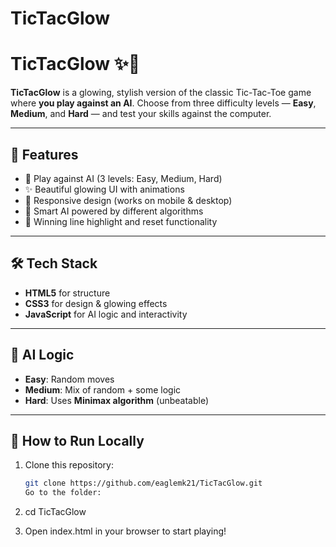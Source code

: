 ﻿# TicTacGlow
# TicTacGlow ✨🧠

**TicTacGlow** is a glowing, stylish version of the classic Tic-Tac-Toe game where **you play against an AI**. Choose from three difficulty levels — **Easy**, **Medium**, and **Hard** — and test your skills against the computer.

---

## 🚀 Features

- 🤖 Play against AI (3 levels: Easy, Medium, Hard)
- ✨ Beautiful glowing UI with animations
- 📱 Responsive design (works on mobile & desktop)
- 🧠 Smart AI powered by different algorithms
- 🎯 Winning line highlight and reset functionality

---

## 🛠️ Tech Stack

- **HTML5** for structure  
- **CSS3** for design & glowing effects  
- **JavaScript** for AI logic and interactivity



---

## 🧠 AI Logic

- **Easy**: Random moves  
- **Medium**: Mix of random + some logic  
- **Hard**: Uses **Minimax algorithm** (unbeatable)

---

## 🔧 How to Run Locally

1. Clone this repository:
   ```bash
   git clone https://github.com/eaglemk21/TicTacGlow.git
   Go to the folder:

2. cd TicTacGlow

3. Open index.html in your browser to start playing!


